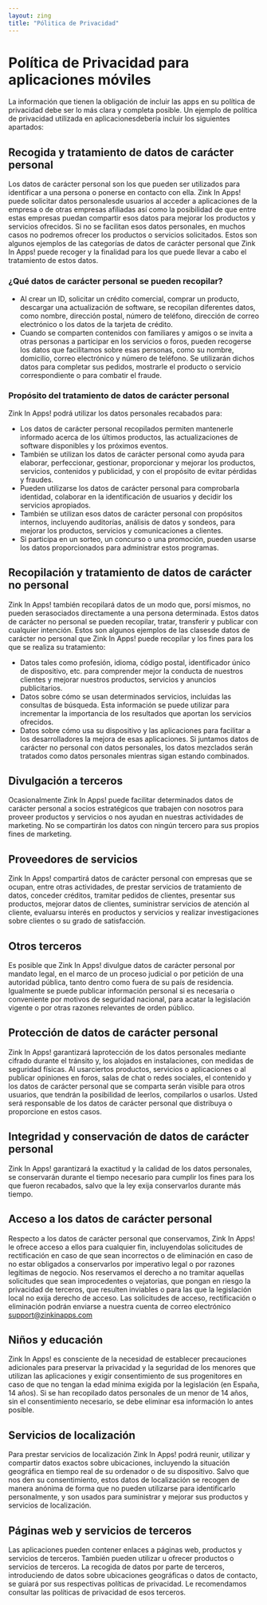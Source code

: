 ```yaml
--- 
layout: zing
title: "Pólitica de Privacidad"
---
```

# Política de Privacidad para aplicaciones móviles
La información que tienen la obligación de incluir las apps en su política de privacidad debe ser lo más clara y completa posible. Un ejemplo de política de privacidad utilizada en aplicacionesdebería incluir los siguientes apartados:
## Recogida y tratamiento de datos de carácter personal
Los datos de carácter personal son los que pueden ser utilizados para identificar a una persona o ponerse en contacto con ella.
Zink In Apps! puede solicitar datos personalesde usuarios al acceder a aplicaciones de la empresa o de otras empresas afiliadas así como la posibilidad de que entre estas empresas puedan compartir esos datos para mejorar los productos y servicios ofrecidos. Si no se facilitan esos datos personales, en muchos casos no podremos ofrecer los productos o servicios solicitados.
Estos son algunos ejemplos de las categorías de datos de carácter personal que Zink In Apps! puede recoger y la finalidad para los que puede llevar a cabo el tratamiento de estos datos.
### ¿Qué datos de carácter personal se pueden recopilar?
* Al crear un ID, solicitar un crédito comercial, comprar un producto, descargar una actualización de software, se recopilan diferentes datos, como nombre, dirección postal, número de teléfono, dirección de correo electrónico o los datos de la tarjeta de crédito.
* Cuando se comparten contenidos con familiares y amigos o se invita a otras personas a participar en los servicios o foros, pueden recogerse los datos que facilitamos sobre esas personas, como su nombre, domicilio, correo electrónico y número de teléfono. Se utilizarán dichos datos para completar sus pedidos, mostrarle el producto o servicio correspondiente o para combatir el fraude.
### Propósito del tratamiento de datos de carácter personal 
Zink In Apps! podrá utilizar los datos personales recabados para:
* Los datos de carácter personal recopilados permiten mantenerle informado acerca de los últimos productos, las actualizaciones de software disponibles y los próximos eventos.
* También se utilizan los datos de carácter personal como ayuda para elaborar, perfeccionar, gestionar, proporcionar y mejorar los productos, servicios, contenidos y publicidad, y con el propósito de evitar pérdidas y fraudes.
* Pueden utilizarse los datos de carácter personal para comprobarla identidad, colaborar en la identificación de usuarios y decidir los servicios apropiados.
* También se utilizan esos datos de carácter personal con propósitos internos, incluyendo auditorías, análisis de datos y sondeos, para mejorar los productos, servicios y comunicaciones a clientes.
* Si participa en un sorteo, un concurso o una promoción, pueden usarse los datos proporcionados para administrar estos programas.
## Recopilación y tratamiento de datos de carácter no personal
Zink In Apps! también recopilará datos de un modo que, porsí mismos, no pueden serasociados directamente a una persona determinada. Estos datos de carácter no personal se pueden recopilar, tratar, transferir y publicar con cualquier intención. Estos son algunos ejemplos de las clasesde datos de carácter no personal que Zink In Apps! puede recopilar y los fines para los que se realiza su tratamiento:
* Datos tales como profesión, idioma, código postal, identificador único de dispositivo, etc. para comprender mejor la conducta de nuestros clientes y mejorar nuestros productos, servicios y anuncios publicitarios.
* Datos sobre cómo se usan determinados servicios, incluidas las consultas de búsqueda. Esta información se puede utilizar para incrementar la importancia de los resultados que aportan los servicios ofrecidos.
* Datos sobre cómo usa su dispositivo y las aplicaciones para facilitar a los desarrolladores la mejora de esas aplicaciones.
Si juntamos datos de carácter no personal con datos personales, los datos mezclados serán tratados como datos personales mientras sigan estando combinados.
## Divulgación a terceros
Ocasionalmente ​Zink In Apps! puede facilitar determinados datos de carácter personal a socios estratégicos que trabajen con nosotros para proveer productos y servicios o nos ayudan en nuestras actividades de marketing. No se compartirán los datos con ningún tercero para sus propios fines de marketing.
## Proveedores de servicios
Zink In Apps! compartirá datos de carácter personal con empresas que se ocupan, entre otras actividades, de prestar servicios de tratamiento de datos, conceder créditos, tramitar pedidos de clientes, presentar sus productos, mejorar datos de clientes, suministrar servicios de atención al cliente, evaluarsu interés en productos y servicios y realizar investigaciones sobre clientes o su grado de satisfacción.
## Otros terceros
Es posible que Zink In Apps! divulgue datos de carácter personal por mandato legal, en el marco de un proceso judicial o por petición de una autoridad pública, tanto dentro como fuera de su país de residencia. Igualmente se puede publicar información personal si es necesaria o conveniente por motivos de seguridad nacional, para acatar la legislación vigente o por otras razones relevantes de orden público.
## Protección de datos de carácter personal
Zink In Apps! garantizará laprotección de los datos personales mediante cifrado durante el tránsito y, los alojados en instalaciones, con medidas de seguridad físicas.
Al usarciertos productos, servicios o aplicaciones o al publicar opiniones en foros, salas de chat o redes sociales, el contenido y los datos de carácter personal que se comparta serán visible para otros usuarios, que tendrán la posibilidad de leerlos, compilarlos o usarlos. Usted será responsable de los datos de carácter personal que distribuya o proporcione en estos casos.
## Integridad y conservación de datos de carácter personal
Zink In Apps! garantizará la exactitud y la calidad de los datos personales, se conservarán durante el tiempo necesario para cumplir los fines para los que fueron recabados, salvo que la ley exija conservarlos durante más tiempo.
## Acceso a los datos de carácter personal  
Respecto a los datos de carácter personal que conservamos, Zink In Apps! le ofrece acceso a ellos para cualquier fin, incluyendolas solicitudes de rectificación en caso de que sean incorrectos o de eliminación en caso de no estar obligados a conservarlos por imperativo legal o por razones legítimas de negocio. Nos reservamos el derecho a no tramitar aquellas solicitudes que sean improcedentes o vejatorias, que pongan en riesgo la privacidad de terceros, que resulten inviables o para las que la legislación local no exija derecho de acceso. Las solicitudes de acceso, rectificación o eliminación podrán enviarse a nuestra cuenta de correo electrónico support@zinkinapps.com
## Niños y educación
Zink In Apps! es consciente de la necesidad de establecer precauciones adicionales para preservar la privacidad y la seguridad de los menores que utilizan las aplicaciones y exigir consentimiento de sus progenitores en caso de que no tengan la edad mínima exigida por la legislación (en España, 14 años).
Si se han recopilado datos personales de un menor de 14 años, sin el consentimiento necesario, se debe eliminar esa información lo antes posible.
## Servicios de localización
Para prestar servicios de localización Zink In Apps!  podrá reunir, utilizar y compartir datos exactos sobre ubicaciones, incluyendo la situación geográfica en tiempo real de su ordenador o de su dispositivo. Salvo que nos den su consentimiento, estos datos de localización se recogen de manera anónima de forma que no pueden utilizarse para identificarlo personalmente, y son usados para suministrar y mejorar sus productos y servicios de localización.
## Páginas web y servicios de terceros
Las aplicaciones pueden contener enlaces a páginas web, productos y servicios de terceros. También pueden utilizar u ofrecer productos o servicios de terceros. La recogida de datos por parte de terceros, introduciendo de datos sobre ubicaciones geográficas o datos de contacto, se guiará por sus respectivas políticas de privacidad. Le recomendamos consultar las políticas de privacidad de esos terceros.
